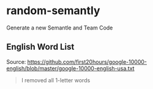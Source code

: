 # random-semantly
Generate a new Semantle and Team Code


## English Word List

Source: https://github.com/first20hours/google-10000-english/blob/master/google-10000-english-usa.txt
> I removed all 1-letter words
